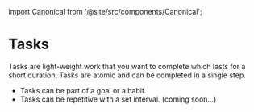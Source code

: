 import Canonical from '@site/src/components/Canonical';

<Canonical path="/features/tasks" />

# Tasks
Tasks are light-weight work that you want to complete which lasts for a short duration. Tasks are atomic and can be completed in a single step.

* Tasks can be part of a goal or a habit.
* Tasks can be repetitive with a set interval. (coming soon...)
